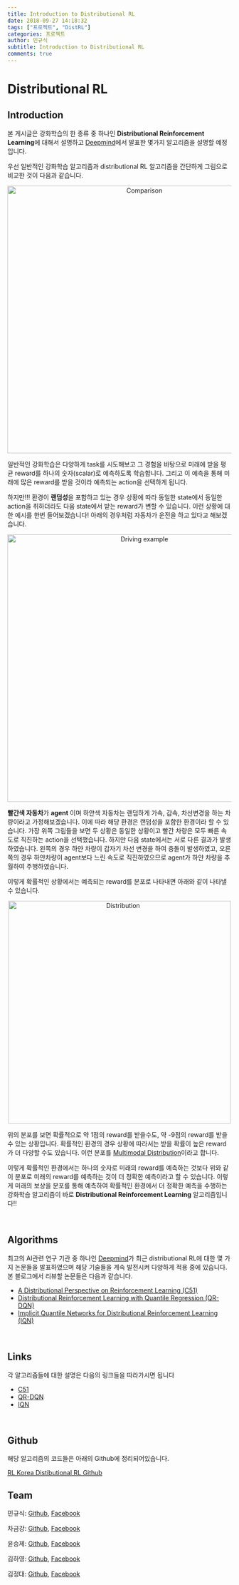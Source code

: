 ```yaml
---
title: Introduction to Distributional RL
date: 2018-09-27 14:18:32
tags: ["프로젝트", "DistRL"]
categories: 프로젝트
author: 민규식
subtitle: Introduction to Distributional RL
comments: true
---
```


# Distributional RL
## Introduction

본 게시글은 강화학습의 한 종류 중 하나인 **Distributional Reinforcement Learning**에 대해서 설명하고 [Deepmind](https://deepmind.com/)에서 발표한 몇가지 알고리즘을 설명할 예정입니다.   

우선 일반적인 강화학습 알고리즘과 distributional RL 알고리즘을 간단하게 그림으로 비교한 것이 다음과 같습니다. 

<p align= "center">
  <img src="/img/Fig0.png" width="600" alt="Comparison" />
</p>


일반적인 강화학습은 다양하게 task를 시도해보고 그 경험을 바탕으로 미래에 받을 평균 reward를 하나의 숫자(scalar)로 예측하도록 학습합니다. 그리고 이 예측을 통해 미래에 많은 reward를 받을 것이라 예측되는 action을 선택하게 됩니다. 

하지만!!! 환경이 **랜덤성**을 포함하고 있는 경우 상황에 따라 동일한 state에서 동일한 action을 취하더라도 다음 state에서 받는 reward가 변할 수 있습니다. 이런 상황에 대한 예시를 한번 들어보겠습니다! 아래의 경우처럼 자동차가 운전을 하고 있다고 해보겠습니다.

<p align= "center">
  <img src="/img/Fig1.png" width="600" alt="Driving example" />
</p>


**빨간색 자동차**가 **agent** 이며 하얀색 자동차는 랜덤하게 가속, 감속, 차선변경을 하는 차량이라고 가정해보겠습니다. 이에 따라 해당 환경은 랜덤성을 포함한 환경이라 할 수 있습니다. 가장 위쪽 그림들을 보면 두 상황은 동일한 상황이고 빨간 차량은 모두 빠른 속도로 직진하는 action을 선택했습니다. 하지만 다음 state에서는 서로 다른 결과가 발생하였습니다. 왼쪽의 경우 하얀 차량이 갑자기 차선 변경을 하여 충돌이 발생하였고, 오른쪽의 경우 하얀차량이 agent보다 느린 속도로 직진하였으므로 agent가 하얀 차량을 추월하여 주행하였습니다. 

이렇게 확률적인 상황에서는 예측되는 reward를 분포로 나타내면 아래와 같이 나타낼 수 있습니다. 

<p align= "center">
  <img src="/img/Fig2.png" width="500" alt="Distribution" />
</p>


위의 분포를 보면 확률적으로 약 1점의 reward를 받을수도, 약 -9점의 reward를 받을 수 있는 상황입니다. 확률적인 환경의 경우 상황에 따라서는 받을 확률이 높은 reward가 더 다양할 수도 있습니다. 이런 분포를 [Multimodal Distribution](https://en.wikipedia.org/wiki/Multimodal_distribution)이라고 합니다. 

이렇게 확률적인 환경에서는 하나의 숫자로 미래의 reward를 예측하는 것보다 위와 같이 분포로 미래의 reward를 예측하는 것이 더 정확한 예측이라고 할 수 있습니다. 이렇게 미래의 보상을 분포를 통해 예측하여 확률적인 환경에서 더 정확한 예측을 수행하는 강화학습 알고리즘이 바로 **Distributional Reinforcement Learning** 알고리즘입니다!! 

<br>

## Algorithms

최고의 AI관련 연구 기관 중 하나인 [Deepmind](https://deepmind.com/)가 최근 distributional RL에 대한 몇 가지 논문들을 발표하였으며 해당 기술들을 계속 발전시켜 다양하게 적용 중에 있습니다. 본 블로그에서 리뷰할 논문들은 다음과 같습니다. 

- [A Distributional Perspective on Reinforcement Learning (C51)](https://arxiv.org/abs/1707.06887)
- [Distributional Reinforcement Learning with Quantile Regression (QR-DQN)](https://arxiv.org/abs/1710.10044)
- [Implicit Quantile Networks for Distributional Reinforcement Learning (IQN)](https://arxiv.org/abs/1806.06923)


<br>

## Links

각 알고리즘들에 대한 설명은 다음의 링크들을 따라가시면 됩니다 

- [C51]()
- [QR-DQN]()
- [IQN]()


<br>

## Github

해당 알고리즘의 코드들은 아래의 Github에 정리되어있습니다. 

[RL Korea Distibutional RL Github](https://github.com/reinforcement-learning-kr/distributional_rl)



## Team

민규식: [Github](https://github.com/Kyushik), [Facebook](https://www.facebook.com/kyushik.min)

차금강: [Github](https://github.com/chagmgang), [Facebook](https://www.facebook.com/profile.php?id=100002147815509)

윤승제: [Github](https://github.com/sjYoondeltar), [Facebook](https://www.facebook.com/seungje.yoon)

김하영: [Github](https://github.com/hayoung-kim), [Facebook](https://www.facebook.com/altairyoung)

김정대: [Github](https://github.com/kekmodel), [Facebook](https://www.facebook.com/kekmodel)
